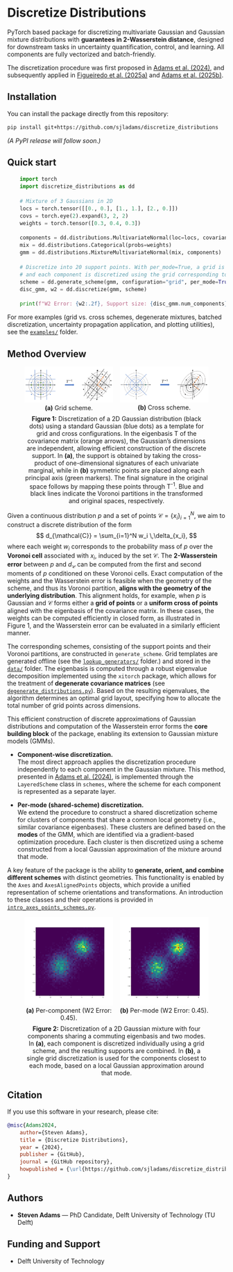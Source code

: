 # Discretize Distributions
PyTorch based package for discretizing multivariate Gaussian and Gaussian mixture distributions with **guarantees in 2-Wasserstein distance**, designed for downstream tasks in uncertainty quantification, control, and learning. All components are fully vectorized and batch-friendly.

The discretization procedure was first proposed in [Adams et al. (2024)](https://arxiv.org/pdf/2407.18707), and 
subsequently applied in [Figueiredo et al. (2025a)](https://arxiv.org/pdf/2506.08689) and [Adams et al. (2025b)](https://arxiv.org/pdf/2505.11219).

## Installation
You can install the package directly from this repository:

```bash
pip install git+https://github.com/sjladams/discretize_distributions
```
*(A PyPI release will follow soon.)*

## Quick start

```python
    import torch
    import discretize_distributions as dd

    # Mixture of 3 Gaussians in 2D
    locs = torch.tensor([[0., 0.], [1., 1.], [2., 0.]])
    covs = torch.eye(2).expand(3, 2, 2)
    weights = torch.tensor([0.3, 0.4, 0.3])

    components = dd.distributions.MultivariateNormal(loc=locs, covariance_matrix=covs)
    mix = dd.distributions.Categorical(probs=weights)
    gmm = dd.distributions.MixtureMultivariateNormal(mix, components)

    # Discretize into 20 support points. With per_mode=True, a grid is constructed around each mode,
    # and each component is discretized using the grid corresponding to the mode to which it contributes most.
    scheme = dd.generate_scheme(gmm, configuration="grid", per_mode=True, scheme_size=20)
    disc_gmm, w2 = dd.discretize(gmm, scheme)

    print(f"W2 Error: {w2:.2f}, Support size: {disc_gmm.num_components})")
```

For more examples (grid vs. cross schemes, degenerate mixtures, batched discretization, uncertainty propagation application, and plotting utilities), see the [`examples/`](./examples) folder.

## Method Overview
<figure>
  <div style="display: flex; justify-content: center; gap: 16px; align-items: flex-start;">
    <div style="text-align: center;">
      <img src="assets/signature_gaussian.png" alt="grid" width="400">
      <div><b>(a)</b> Grid scheme.</div>
    </div>
    <div style="text-align: center;">
      <img src="assets/cross_signature_gaussian.png" alt="cross" width="400">
      <div><b>(b)</b> Cross scheme.</div>
    </div>
  </div>

  <p style="text-align: center; margin-top: 8px;">
    <b>Figure 1:</b> Discretization of a 2D Gaussian distribution (black dots) using a standard Gaussian (blue dots) as a template for grid and cross configurations.
    In the eigenbasis T of the covariance matrix (orange arrows), the Gaussian’s dimensions are independent, allowing efficient construction of the discrete support.
    In <b>(a)</b>, the support is obtained by taking the cross-product of one-dimensional signatures of each univariate marginal, while in <b>(b)</b> symmetric points are placed along each principal axis (green markers).
    The final signature in the original space follows by mapping these points through T<sup>-1</sup>. Blue and black lines indicate the Voronoi partitions in the transformed and original spaces, respectively.
  </p>
</figure>

Given a continuous distribution $p$ and a set of points $\mathcal{C} = \{x_i\}_{i=1}^N$, we aim to construct a discrete distribution of the form  
$$
    d_{\mathcal{C}} = \sum_{i=1}^N w_i \,\delta_{x_i},
$$
where each weight $w_i$ corresponds to the probability mass of $p$ over the **Voronoi cell** associated with $x_i$, induced by the set $\mathcal{C}$. The **2-Wasserstein error** between $p$ and $d_{\mathcal{C}}$ can be computed from the first and second moments of $p$ conditioned on these Voronoi cells. Exact computation of the weights and the Wasserstein error is feasible when the geometry of the scheme, and thus its Voronoi partition, **aligns with the geometry of the underlying distribution**. This alignment holds, for example, when $p$ is Gaussian and $\mathcal{C}$ forms either a **grid of points** or a **uniform cross of points** aligned with the eigenbasis of the covariance matrix. In these cases, the weights can be computed efficiently in closed form, as illustrated in Figure&nbsp;1, and the Wasserstein error can be evaluated in a similarly efficient manner.

The corresponding schemes, consisting of the support points and their Voronoi partitions, are constructed in `generate_scheme`. Grid templates are generated offline (see the [`lookup_generators/`](src/discretize_distributions/lookup_generators/) folder.) and stored in the [`data/`](src/discretize_distributions/data/) folder. The eigenbasis is computed through a robust eigenvalue decomposition implemented using the `xitorch` package, which allows for the treatment of **degenerate covariance matrices** (see [`degenerate_distributions.py`](examples/degenerate_distributions.py)). Based on the resulting eigenvalues, the algorithm determines an optimal grid layout, specifying how to allocate the total number of grid points across dimensions.  

This efficient construction of discrete approximations of Gaussian distributions and computation of the Wasserstein error forms the **core building block** of the package, enabling its extension to Gaussian mixture models (GMMs).

- **Component-wise discretization.**  
  The most direct approach applies the discretization procedure independently to each component in the Gaussian mixture. This method, presented in [Adams et al. (2024)](https://arxiv.org/pdf/2407.18707), is implemented through the `LayeredScheme` class in `schemes`, where the scheme for each component is represented as a separate layer.

- **Per-mode (shared-scheme) discretization.**  
  We extend the procedure to construct a shared discretization scheme for clusters of components that share a common local geometry (i.e., similar covariance eigenbases). These clusters are defined based on the **modes** of the GMM, which are identified via a gradient-based optimization procedure. Each cluster is then discretized using a scheme constructed from a local Gaussian approximation of the mixture around that mode.

A key feature of the package is the ability to **generate, orient, and combine different schemes** with distinct geometries. This functionality is enabled by the `Axes` and `AxesAlignedPoints` objects, which provide a unified representation of scheme orientations and transformations. An introduction to these classes and their operations is provided in [`intro_axes_points_schemes.py`](`examples/intro_axes_points_schemes.py`).

<figure>
  <div style="display: flex; justify-content: center; gap: 16px; align-items: flex-start;">
    <div style="text-align: center;">
      <img src="assets/disc_gmm_per_comp.png" alt="grid" width="350">
      <div><b>(a)</b> Per-component (W2 Error: 0.45).</div>
    </div>
    <div style="text-align: center;">
      <img src="assets/disc_gmm_per_mode.png" alt="cross" width="350">
      <div><b>(b)</b> Per-mode (W2 Error: 0.45).</div>
    </div>
  </div>
  <p style="text-align: center; margin-top: 8px;">
    <b>Figure 2:</b> Discretization of a 2D Gaussian mixture with four components sharing a commuting eigenbasis and two modes.  
    In <b>(a)</b>, each component is discretized individually using a grid scheme, and the resulting supports are combined.  
    In <b>(b)</b>, a single grid discretization is used for the components closest to each mode, based on a local Gaussian approximation around that mode.
  </p>
</figure>


## Citation

If you use this software in your research, please cite:

```bibtex
@misc{Adams2024,
    author={Steven Adams},
    title = {Discretize Distributions},
    year = {2024},
    publisher = {GitHub},
    journal = {GitHub repository},
    howpublished = {\url{https://github.com/sjladams/discretize_distributions}}
}
```

## Authors

- **Steven Adams** — PhD Candidate, Delft University of Technology (TU Delft)

## Funding and Support

- Delft University of Technology
